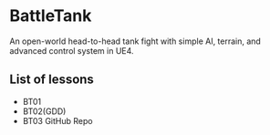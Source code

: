 # BattleTank
An open-world head-to-head tank fight with simple AI, terrain, and advanced control system in UE4.

## List of lessons
* BT01
* BT02(GDD)
* BT03 GitHub Repo